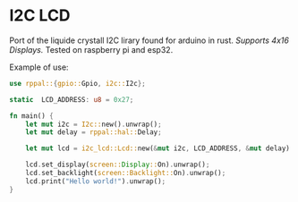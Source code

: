 # I2C LCD

Port of the liquide crystall I2C lirary found for arduino in rust.
*Supports 4x16 Displays.*
Tested on raspberry pi and esp32. 

Example of use:

```rust
use rppal::{gpio::Gpio, i2c::I2c};

static  LCD_ADDRESS: u8 = 0x27;

fn main() {
    let mut i2c = I2c::new().unwrap();
    let mut delay = rppal::hal::Delay;

    let mut lcd = i2c_lcd::Lcd::new(&mut i2c, LCD_ADDRESS, &mut delay).unwrap();

    lcd.set_display(screen::Display::On).unwrap();
    lcd.set_backlight(screen::Backlight::On).unwrap();
    lcd.print("Hello world!").unwrap();
}

```
